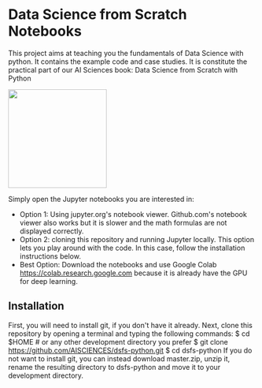# Data Science from Scratch Notebooks
This project aims at teaching you the fundamentals of Data Science with python. It contains the example code and case studies. It is constitute the practical part of our AI Sciences book: Data Science from Scratch with Python

<img src="AIPUBLISHING_mdlf_V2%20(1).jpg" width="200">

Simply open the Jupyter notebooks you are interested in:
* Option 1: Using jupyter.org's notebook viewer. Github.com's notebook viewer also works but it is slower and the math formulas are not displayed correctly.
* Option 2: cloning this repository and running Jupyter locally. This option lets you play around with the code. In this case, follow the installation instructions below.
* Best Option: Download the notebooks and use Google Colab https://colab.research.google.com because it is already have the GPU for deep learning.

## Installation
First, you will need to install git, if you don't have it already.
Next, clone this repository by opening a terminal and typing the following commands:
$ cd $HOME  # or any other development directory you prefer 
$ git clone https://github.com/AISCIENCES/dsfs-python.git 
$ cd dsfs-python 
If you do not want to install git, you can instead download master.zip, unzip it, rename the resulting directory to dsfs-python and move it to your development directory.

